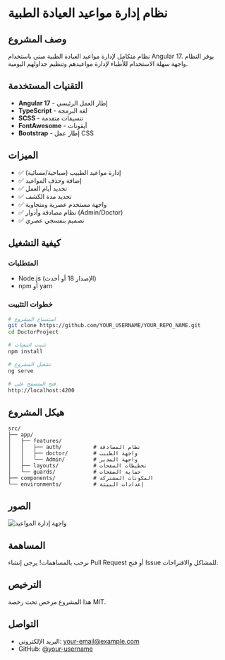 # نظام إدارة مواعيد العيادة الطبية

## وصف المشروع
نظام متكامل لإدارة مواعيد العيادة الطبية مبني باستخدام Angular 17. يوفر النظام واجهة سهلة الاستخدام للأطباء لإدارة مواعيدهم وتنظيم جداولهم اليومية.

## التقنيات المستخدمة
- **Angular 17** - إطار العمل الرئيسي
- **TypeScript** - لغة البرمجة
- **SCSS** - تنسيقات متقدمة
- **FontAwesome** - أيقونات
- **Bootstrap** - إطار عمل CSS

## الميزات
- ✅ إدارة مواعيد الطبيب (صباحية/مسائية)
- ✅ إضافة وحذف المواعيد
- ✅ تحديد أيام العمل
- ✅ تحديد مدة الكشف
- ✅ واجهة مستخدم عصرية ومتجاوبة
- ✅ نظام مصادقة وأدوار (Admin/Doctor)
- ✅ تصميم بنفسجي عصري

## كيفية التشغيل

### المتطلبات
- Node.js (الإصدار 18 أو أحدث)
- npm أو yarn

### خطوات التثبيت
```bash
# استنساخ المشروع
git clone https://github.com/YOUR_USERNAME/YOUR_REPO_NAME.git
cd DoctorProject

# تثبيت التبعيات
npm install

# تشغيل المشروع
ng serve

# فتح المتصفح على
http://localhost:4200
```

## هيكل المشروع
```
src/
├── app/
│   ├── features/
│   │   ├── auth/          # نظام المصادقة
│   │   ├── doctor/        # واجهة الطبيب
│   │   └── Admin/         # واجهة المدير
│   ├── layouts/           # تخطيطات الصفحات
│   └── guards/            # حماية الصفحات
├── components/            # المكونات المشتركة
└── environments/          # إعدادات البيئة
```

## الصور
![واجهة إدارة المواعيد](screenshots/appointments.png)

## المساهمة
نرحب بالمساهمات! يرجى إنشاء Pull Request أو فتح Issue للمشاكل والاقتراحات.

## الترخيص
هذا المشروع مرخص تحت رخصة MIT.

## التواصل
- البريد الإلكتروني: your-email@example.com
- GitHub: [@your-username](https://github.com/your-username)
